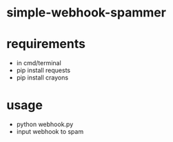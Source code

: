 # simple-webhook-spammer

# requirements 
- in cmd/terminal
- pip install requests
- pip install crayons
# usage
- python webhook.py
- input webhook to spam
